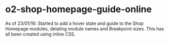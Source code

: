 # o2-shop-homepage-guide-online

As of 23/01/16:
Started to add a hover state and guide to the Shop Homepage modules, detaling module names and Breakpoint sizes.
This has all been created using inline CSS.
